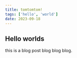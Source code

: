 ```yaml
---
title: tomtomtom!
tags: ['hello', 'world']
date: 2023-09-18
---
```


## Hello worlds

this is a blog post 
blog blog blog.